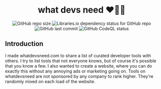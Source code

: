 <h1 align="center">what devs need ❤👨‍💻</h1>
<p align="center">
  <img alt="GitHub repo size" src="https://img.shields.io/github/repo-size/berrysauce/whatdevsneed">
  <img alt="Libraries.io dependency status for GitHub repo" src="https://img.shields.io/librariesio/github/berrysauce/whatdevsneed">
  <img alt="GitHub last commit" src="https://img.shields.io/github/last-commit/berrysauce/whatdevsneed">
  <img alt="GitHub CodeQL status" src="https://github.com/berrysauce/whatdevsneed/actions/workflows/codeql-analysis.yml/badge.svg">
</p>

## Introduction
I made whatdevsneed.com to share a list of curated developer tools with others. I try to list tools that not everyone knows, but of course it's possible that you know a few. I also wanted to create a website, where you can do exactly this without any annoying ads or marketing going on. Tools on whatdevsneed are not sponsored by any company to rank higher. They're randomly mixed on each load of the website.
